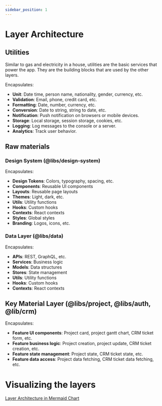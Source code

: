 ```yaml
---
sidebar_position: 1
---
```


# Layer Architecture

## Utilities

Similar to gas and electricity in a house, utilities are the basic services that power the app. They are the building
blocks that are used by the other layers.

Encapsulates:

- **Unit**: Date time, person name, nationality, gender, currency, etc.
- **Validation**: Email, phone, credit card, etc.
- **Formatting**: Date, number, currency, etc.
- **Conversion**: Date to string, string to date, etc.
- **Notification**: Push notification on browsers or mobile devices.
- **Storage**: Local storage, session storage, cookies, etc.
- **Logging**: Log messages to the console or a server.
- **Analytics**: Track user behavior.

## Raw materials

### Design System (@libs/design-system)

Encapsulates:

- **Design Tokens**: Colors, typography, spacing, etc.
- **Components**: Reusable UI components
- **Layouts**: Reusable page layouts
- **Themes**: Light, dark, etc.
- **Utils**: Utility functions
- **Hooks**: Custom hooks
- **Contexts**: React contexts
- **Styles**: Global styles
- **Branding**: Logos, icons, etc.

### Data Layer (@libs/data)

Encapsulates:

- **APIs**: REST, GraphQL, etc.
- **Services**: Business logic
- **Models**: Data structures
- **Stores**: State management
- **Utils**: Utility functions
- **Hooks**: Custom hooks
- **Contexts**: React contexts

## Key Material Layer (@libs/project, @libs/auth, @lib/crm)

Encapsulates:

- **Feature UI components**: Project card, project gantt chart, CRM ticket form, etc.
- **Feature business logic**: Project creation, project update, CRM ticket creation, etc.
- **Feature state management**: Project state, CRM ticket state, etc.
- **Feature data access**: Project data fetching, CRM ticket data fetching, etc.

# Visualizing the layers

[Layer Architecture in Mermaid Chart](https://mermaid.live/view#pako:eNqNlF1v0zAUhv-KZWlcpaNxm64xEmKw202IDZBIduElJ62ZYwfbbSnb_jv-WFmasY-oSk7P--ac5PGJb3ClasAUj0ajUlpuBVD0Ha5Y16E1hw2qoRJMM8uVLGUwNUJtqiXTFl18LCVyh3MYcwINWlkuuN2ihgtBOy6vk0oJpelmyS28G5g120TjQsP2OeM13FdUmskFDKzRfHCAPgh-Zd7GR-BgYt6srhaadUv0dT_vD2dNiy9g7CclJVRW6cs9kRTHkomt5ZXZFybFmbK84VXA4sUHOTx1KJ34Ev402XGJLpB176k9hZZZ0JwJM3iXGgxfyJHZGgtt1Jw9LU5CHp2H_GWPVpD9qdfA03uqAVvZ5YCTs6fFscv3XtnnTt2YCFPEy0A7B73mFZhiFwx0x9fCb2uKXfBIbzslQQbHLhx4ztiaLwLv4iEceC7cfBgRF6Xo_xn4jo0B1yteLv-3KhFPp9VPNxePCZHic5T2C5NnIJEXIJEXIJFXQCKvgEReCYk8CckH_ZnzRBN_h496DKFpMjQavffBzAe337hyvcDcIg2_Mkopl2smeO1y93VDGX-PL_ovlaI3D4of8VLiBLegW8Zrt3fdeGeJ7RJaKDF1YQ0NWwlb4lLeOaubc3W-lRWmVq8gwavO9zzhzK1oi2njvgyX7ZjE9Ab_xpSMp4d5fpRnOZn6XzpL8BbT_HAyScfzCcmyeT7Pj-Z3Cf6jlKuQHo7zWTaek9k0m6YzMgvVfgQttoSauw3mNG62Yc-9-wtHvccT)